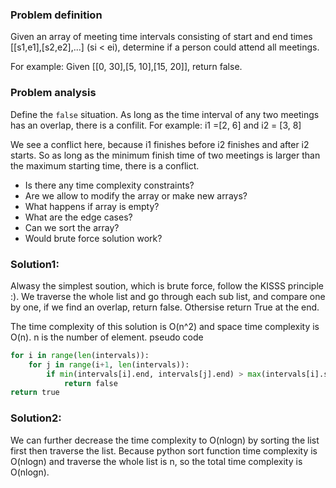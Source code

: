 ### Problem definition
Given an array of meeting time intervals consisting of start and end times [[s1,e1],[s2,e2],...] (si < ei), determine if a person could attend all meetings.

For example:
Given [[0, 30],[5, 10],[15, 20]],
return false.

### Problem analysis
Define the `false` situation. As long as the time interval of any two meetings has an overlap, there is a confilit. For example:
i1 =[2, 6] and i2 = [3, 8]

We see a conflict here, because i1 finishes before i2 finishes and after i2 starts. So as long as the minimum finish time of two meetings is larger than the maximum starting time, there is a conflict.

* Is there any time complexity constraints?
* Are we allow to modify the array or make new arrays?
* What happens if array is empty?
* What are the edge cases?
* Can we sort the array?
* Would brute force solution work?

### Solution1:
Alwasy the simplest soution, which is brute force, follow the KISSS principle :). We traverse the whole list and go through each sub list, and compare one by one, if we find an overlap, return false. Othersise return True at the end.

The time complexity of this solution is O(n^2) and space time complexity is O(n). n is the number of element.
pseudo code
```python
for i in range(len(intervals)):
    for j in range(i+1, len(intervals)):
        if min(intervals[i].end, intervals[j].end) > max(intervals[i].start, intervals[j].start):
            return false
return true
```

### Solution2:
We can further decrease the time complexity to O(nlogn) by sorting the list first then traverse the list. Because python sort function time complexity is O(nlogn) and traverse the whole list is n, so the total time complexity is O(nlogn).


